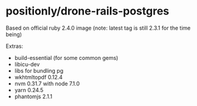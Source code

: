 # positionly/drone-rails-postgres

Based on official ruby 2.4.0 image (note: latest tag is still 2.3.1 for the time being)

Extras:

- build-essential (for some common gems)
- libicu-dev
- libs for bundling pg
- wkhtmltopdf 0.12.4
- nvm 0.31.7 with node 7.1.0
- yarn 0.24.5
- phantomjs 2.1.1
